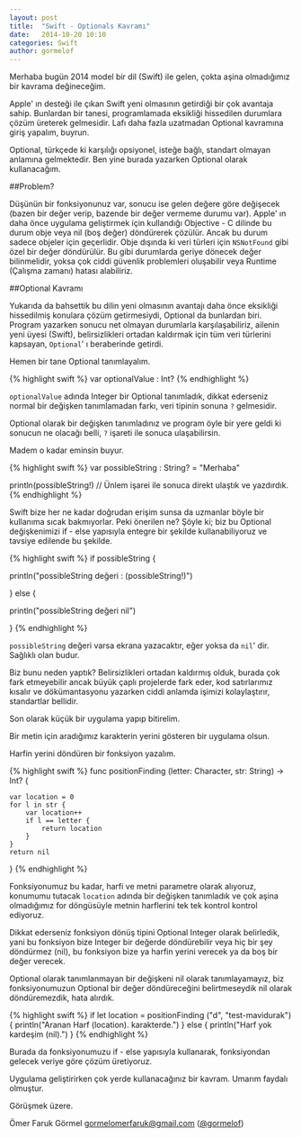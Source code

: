 ```yaml
---
layout: post
title:  "Swift - Optionals Kavramı"
date:   2014-10-20 10:10
categories: Swift
author: gormelof
---
```

Merhaba bugün 2014 model bir dil (Swift) ile gelen, çokta aşina olmadığımız bir kavrama değineceğim.

Apple' ın desteği ile çıkan Swift yeni olmasının getirdiği bir çok avantaja sahip. Bunlardan bir tanesi, programlamada eksikliği hissedilen durumlara çözüm üreterek gelmesidir. Lafı daha fazla uzatmadan Optional kavramına giriş yapalım, buyrun.

Optional, türkçede ki karşılığı opsiyonel, isteğe bağlı, standart olmayan anlamına gelmektedir. Ben yine burada yazarken Optional olarak kullanacağım.

##Problem?
    
Düşünün bir fonksiyonunuz var, sonucu ise gelen değere göre değişecek (bazen bir değer verip, bazende bir değer vermeme durumu var). Apple' ın daha önce uygulama geliştirmek için kullandığı Objective - C dilinde bu durum obje veya nil (boş değer) döndürerek çözülür. Ancak bu durum sadece objeler için geçerlidir. Obje dışında ki veri türleri için `NSNotFound` gibi özel bir değer döndürülür. Bu gibi durumlarda geriye dönecek değer bilinmelidir, yoksa çok ciddi güvenlik problemleri oluşabilir veya Runtime (Çalışma zamanı) hatası alabiliriz.  
    
##Optional Kavramı
    
Yukarıda da bahsettik bu dilin yeni olmasının avantajı daha önce eksikliği hissedilmiş konulara çözüm getirmesiydi, Optional da bunlardan biri. Program yazarken sonucu net olmayan durumlarla karşılaşabiliriz, ailenin yeni üyesi (Swift), belirsizlikleri ortadan kaldırmak için tüm veri türlerini kapsayan, `Optional`' ı beraberinde getirdi.

Hemen bir tane Optional tanımlayalım.
  
{% highlight swift %}
var optionalValue : Int?
{% endhighlight %}

`optionalValue` adında Integer bir Optional tanımladık, dikkat ederseniz normal bir değişken tanımlamadan farkı, veri tipinin sonuna `?` gelmesidir.

Optional olarak bir değişken tanımladınız ve program öyle bir yere geldi ki sonucun ne olacağı belli, `?` işareti ile sonuca ulaşabilirsin.

Madem o kadar eminsin buyur.

{% highlight swift %}
var possibleString : String? = "Merhaba"

println(possibleString!) // Ünlem işarei ile sonuca direkt ulaştık ve yazdırdık.
{% endhighlight %}

Swift bize her ne kadar doğrudan erişim sunsa da uzmanlar böyle bir kullanıma sıcak bakmıyorlar. Peki önerilen ne? Şöyle ki; biz bu Optional değişkenimizi if - else yapısıyla entegre bir şekilde kullanabiliyoruz ve tavsiye edilende bu şekilde.

{% highlight swift %}
if possibleString {

println("possibleString değeri : \(possibleString!)")

} else {

println("possibleString değeri nil")

}
{% endhighlight %}

`possibleString` değeri varsa ekrana yazacaktır, eğer yoksa da `nil`' dir. Sağlıklı olan budur.

Biz bunu neden yaptık? Belirsizlikleri ortadan kaldırmış olduk, burada çok fark etmeyebilir ancak büyük çaplı projelerde fark eder, kod satırlarımız kısalır ve dökümantasyonu yazarken ciddi anlamda işimizi kolaylaştırır, standartlar bellidir.

Son olarak küçük bir uygulama yapıp bitirelim.

Bir metin için aradığımız karakterin yerini gösteren bir uygulama olsun.

Harfin yerini döndüren bir fonksiyon yazalım.

{% highlight swift %}
func positionFinding (letter: Character, str: String) -> Int? {

    var location = 0
    for l in str {
        var location++
        if l == letter {
            return location
        }
    }
    return nil
}
{% endhighlight %}

Fonksiyonumuz bu kadar, harfi ve metni parametre olarak alıyoruz, konumumu tutacak `location` adında bir değişken tanımladık ve çok aşina olmadığımız for döngüsüyle metnin harflerini tek tek kontrol kontrol ediyoruz.

Dikkat ederseniz fonksiyon dönüş tipini Optional Integer olarak belirledik, yani bu fonksiyon bize Integer bir değerde döndürebilir veya hiç bir şey döndürmez (nil), bu fonksiyon bize ya harfin yerini verecek ya da boş bir değer verecek.

Optional olarak tanımlanmayan bir değişkeni nil olarak tanımlayamayız, biz fonksiyonumuzun Optional bir değer döndüreceğini belirtmeseydik nil olarak döndüremezdik, hata alırdık.

{% highlight swift %}
if let location = positionFinding ("d", "test-mavidurak") {
    println("Aranan Harf \(location). karakterde.")
} else {
    println("Harf yok kardeşim (nil).")
}
{% endhighlight %}

Burada da fonksiyonumuzu if - else yapısıyla kullanarak, fonksiyondan gelecek veriye göre çözüm üretiyoruz.

Uygulama geliştirirken çok yerde kullanacağınız bir kavram. Umarım faydalı olmuştur.

Görüşmek üzere.

Ömer Faruk Görmel <gormelomerfaruk@gmail.com> ([@gormelof](https://twitter.com/gormelof))

